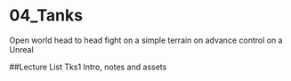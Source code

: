 # 04_Tanks
Open world head to head fight on a simple terrain on advance control on a Unreal

##Lecture List
Tks1 Intro, notes and assets
